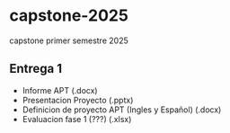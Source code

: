 # capstone-2025
capstone primer semestre 2025
## Entrega 1 
+ Informe APT (.docx)
+ Presentacion Proyecto (.pptx)
+ Definicion de proyecto APT (Ingles y Español) (.docx)
+ Evaluacion fase 1 (???) (.xlsx)
